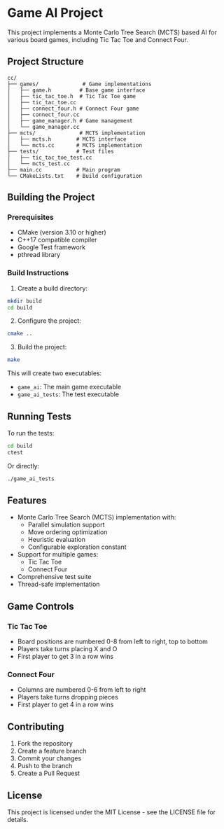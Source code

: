 # Game AI Project

This project implements a Monte Carlo Tree Search (MCTS) based AI for various board games, including Tic Tac Toe and Connect Four.

## Project Structure

```
cc/
├── games/              # Game implementations
│   ├── game.h         # Base game interface
│   ├── tic_tac_toe.h  # Tic Tac Toe game
│   ├── tic_tac_toe.cc
│   ├── connect_four.h # Connect Four game
│   ├── connect_four.cc
│   ├── game_manager.h # Game management
│   └── game_manager.cc
├── mcts/              # MCTS implementation
│   ├── mcts.h        # MCTS interface
│   └── mcts.cc       # MCTS implementation
├── tests/            # Test files
│   ├── tic_tac_toe_test.cc
│   └── mcts_test.cc
├── main.cc           # Main program
└── CMakeLists.txt    # Build configuration
```

## Building the Project

### Prerequisites

- CMake (version 3.10 or higher)
- C++17 compatible compiler
- Google Test framework
- pthread library

### Build Instructions

1. Create a build directory:
```bash
mkdir build
cd build
```

2. Configure the project:
```bash
cmake ..
```

3. Build the project:
```bash
make
```

This will create two executables:
- `game_ai`: The main game executable
- `game_ai_tests`: The test executable

## Running Tests

To run the tests:
```bash
cd build
ctest
```

Or directly:
```bash
./game_ai_tests
```

## Features

- Monte Carlo Tree Search (MCTS) implementation with:
  - Parallel simulation support
  - Move ordering optimization
  - Heuristic evaluation
  - Configurable exploration constant
- Support for multiple games:
  - Tic Tac Toe
  - Connect Four
- Comprehensive test suite
- Thread-safe implementation

## Game Controls

### Tic Tac Toe
- Board positions are numbered 0-8 from left to right, top to bottom
- Players take turns placing X and O
- First player to get 3 in a row wins

### Connect Four
- Columns are numbered 0-6 from left to right
- Players take turns dropping pieces
- First player to get 4 in a row wins

## Contributing

1. Fork the repository
2. Create a feature branch
3. Commit your changes
4. Push to the branch
5. Create a Pull Request

## License

This project is licensed under the MIT License - see the LICENSE file for details. 